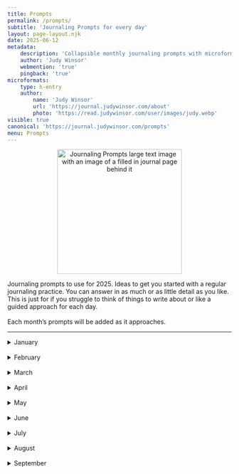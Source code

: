 ```yaml
---
title: Prompts
permalink: /prompts/
subtitle: 'Journaling Prompts for every day'
layout: page-layout.njk
date: 2025-06-12
metadata:
    description: 'Collapsible monthly journaling prompts with microformats for IndieWeb and Webmentions'
    author: 'Judy Winsor'
    webmention: 'true'
    pingback: 'true'
microformats:
    type: h-entry
    author:
        name: 'Judy Winsor'
        url: 'https://journal.judywinsor.com/about'
        photo: 'https://read.judywinsor.com/user/images/judy.webp'
visible: true
canonical: 'https://journal.judywinsor.com/prompts'
menu: Prompts
---
```

<p style="text-align: center;">
  <img src="https://read.judywinsor.com/user/pages/04.journaling-prompts/IMG_1371.png" alt="Journaling Prompts large text image with an image of a filled in journal page behind it" title="Journaling Prompts" style="width: 280px;" />
</p>
<div class="h-entry">
  <div class="e-content">
      <p>Journaling prompts to use for 2025. Ideas to get you started with a regular journaling practice. You can answer in as much or as little detail as you like. This is just for if you struggle to think of things to write about or like a guided approach for each day.
<br /><br />
Each month’s prompts will be added as it approaches.</p>
      <hr>
<details>
    <summary><span class="h4">January</span></summary>
<ol>
<li>What is something you want to leave behind in 2024 and bring into 2025?<br />
<li>How do you define personal growth, and what does it look like for you this year?<br />
<li>What is the best way you could start your morning today?<br />
<li>What is a piece of advice you received that you want to remember this year?<br />
<li>If you could collect one thing, what would it be, and why?<br />
<li>How do you prioritize your tasks when life gets overwhelming?<br />
<li>What is something about your childhood that makes you smile?<br />
<li>What is a hobby or skill you’d like to start this year?<br />
<li>What does “freedom” mean to you in your everyday life?<br />
<li>If you could improve one habit, what would it be?<br />
<li>What is your favorite place to spend time outdoors, and why?<br />
<li>How do you handle unexpected changes to your plans?<br />
<li>What is a cause or issue you deeply care about?<br />
<li>How do you stay hopeful when things feel difficult?<br />
<li>What is a small act of self-care you can do today?<br />
<li>What does “living authentically” mean to you, and are you doing it?<br />
<li>What is a comfort food or drink you always turn to?<br />
<li>How do you decide when to take a break?<br />
<li>What is something small that made you smile today?<br />
<li>How do you handle regrets from the past?<br />
<li>What is one trait you admire in others and want to develop yourself?<br />
<li>How do you decide what kind of person you want to be this year?<br />
<li>What is your favorite way to unwind at the end of the day?<br />
<li>What does “kindness” mean to you, and how do you practice it?<br />
<li>How do you define “success” for yourself?<br />
<li>What is something you’ve learned from a mistake in the past?<br />
<li>What is a color that makes you feel calm or happy?<br />
<li>How do you keep track of ideas or inspirations?<br />
<li>What is one thing you’d like to simplify in your life?<br />
<li>How do you decide what to let go of in your life?<br />
<li>What is one thing you’d like to do differently next month?<br />
    </ol></details>
<br />
<details>
<summary><span class="h4">February</span></summary>
<ol>
  <li>Name a daily habit that brings you a little joy.</li>
  <li>Think back to the last time you were interrupted—how did you handle it?</li>
  <li>Describe your perfect Saturday morning in three sentences.</li>
  <li>What’s a task you’d gladly hand off or ask for help with?</li>
  <li>Share something new you’ve tried recently and how it turned out.</li>
  <li>How will you celebrate or show love this month?</li>
  <li>Reflect on a recent goal you achieved.</li>
  <li>Is there anything you’ve decluttered lately, or want to tackle soon?</li>
  <li>When faced with uncertainty, what tools help you make decisions?</li>
  <li>Write about your favorite thing to do when you’re not feeling well.</li>
  <li>How do you celebrate when you finish a big project?</li>
  <li>What’s a personal strength you’re proud of and want to use more often?</li>
  <li>How have you made your space feel cozy or inviting?</li>
  <li>What’s a small way you show someone you care?</li>
  <li>What’s something new you’ve discovered about yourself this month?</li>
  <li>How do you quiet self-doubt when it pops up?</li>
  <li>What scent brings you comfort or makes you feel at home?</li>
  <li>In your own words, what does “peace of mind” mean?</li>
  <li>Is there a task you’ve been putting off? What’s stopping you?</li>
  <li>How do you typically spend your lunch or break time?</li>
  <li>Write down one simple thing you can do today to make tomorrow better.</li>
  <li>How do you know when a relationship is successful?</li>
  <li>What’s a recent small win you feel proud of?</li>
  <li>How do you make time for fun in your daily life?</li>
  <li>What’s one way you’ve cared for yourself recently?</li>
  <li>Recall a random act of kindness—either something you did or witnessed.</li>
  <li>What’s a treat or indulgence that always brightens your day?</li>
  <li>When was the last time you truly felt present, and what were you doing?</li>
</ol>
</details>
<br />
<details>
<summary><span class="h4">March</span></summary>
<ol>
  <li>What’s something new you’d love to learn this year, and what’s the first small step toward it?</li>
  <li>When your plans go off track, what’s your go-to way to reset or adapt?</li>
  <li>Think back to a moment last week that made you smile—what happened?</li>
  <li>What’s a self-care habit that actually fits into your daily routine?</li>
  <li>What’s something you’ve let go of recently that felt like a relief?</li>
  <li>If you could dedicate a whole day to one hobby or passion, how would you spend it?</li>
  <li>What’s a fun way you’d like to celebrate a recent win—big or small?</li>
  <li>When was the last time you did something that made you feel genuinely proud?</li>
  <li>What’s a recipe or food you’ve been curious to try making?</li>
  <li>How does your morning routine set the tone for your day? Would you change anything?</li>
  <li>What’s one change you’ve been considering but haven’t made yet?</li>
  <li>When you start feeling overwhelmed, what’s something that helps you reset?</li>
  <li>What’s a memory of a friend or mentor that always makes you feel inspired?</li>
  <li>What’s something unique or special about you?</li>
  <li>If you had an extra hour in your day, how would you use it?</li>
  <li>What are your ideal pizza toppings?</li>
  <li>When was the last time you felt a strong sense of connection to a group or community?</li>
  <li>How do you process feedback—do you take it in easily, or does it take time?</li>
  <li>What’s a simple pleasure that always makes your day better?</li>
  <li>What’s one sign that tells you it’s time to rest and recharge?</li>
  <li>If you could start a personal tradition or ritual, what would it be?</li>
  <li>Do you track your goals or prefer to go with the flow? What works best for you?</li>
  <li>What’s a piece of advice you wish you’d believed sooner?</li>
  <li>How do you feel about stepping outside your comfort zone?</li>
  <li>What’s a small luxury that makes life feel a little more special?</li>
  <li>What’s a book, show, or movie that’s really stuck with you lately?</li>
  <li>If you could revisit any place you’ve been, where would you go and why?</li>
  <li>What’s something you’re looking forward to in the next few weeks?</li>
  <li>If your ideal day had a theme, what would it be?</li>
  <li>What’s one word that describes how you want to feel next month?</li>
</ol>
</details>
<br />
<details>
<summary><span class="h4">April</span></summary>
<ol>
  <li>What is a new routine or habit you’ve started this year?</li>
  <li>How do you approach solving a recurring problem in your life?</li>
  <li>What is one thing about your home that you’re grateful for?</li>
  <li>What’s your ideal vacation?</li>
  <li>What is a skill you’ve been wanting to improve?</li>
  <li>How do you handle being out of your comfort zone?</li>
  <li>What is a recipe or meal that reminds you of home?</li>
  <li>How do you celebrate milestones in your life, big or small?</li>
  <li>What’s something unexpected that made you laugh recently?</li>
  <li>What are some creative ways you stay connected with others during busy times?</li>
  <li>What is a small item or token that holds great value to you?</li>
  <li>What would your ideal “lazy day” look like from start to finish?</li>
  <li>What is something about springtime that brings you joy?</li>
  <li>What is a favorite outdoor activity you enjoy?</li>
  <li>When something doesn’t go your way, how do you usually bounce back?</li>
  <li>What is something you’re grateful for today?</li>
  <li>How do you show appreciation to the people in your life?</li>
  <li>What’s your favorite seasoning to add to food?</li>
  <li>What is a hobby or pastime you’d like to try this year?</li>
  <li>What’s your favorite movie genre?</li>
  <li>What’s a quote or phrase that’s resonated with you lately?</li>
  <li>How do you decide what’s worth your time and energy?</li>
  <li>What is something you’ve achieved recently that felt rewarding?</li>
  <li>What’s a small fear or hesitation you’re working to overcome?</li>
  <li>What’s your favorite way to recharge after a long week?</li>
  <li>What is a smell, sound, or sight that instantly makes you feel calm?</li>
  <li>Where do you keep your creative ideas—and how do you revisit them?</li>
  <li>What’s something memorable a friend or mentor has taught you?</li>
  <li>What’s your favorite vegetable?</li>
  <li>If this season had a soundtrack, what would be the first song on it?</li>
</ol>
</details>
<br />
<details>
<summary><span class="h4">May</span></summary>
<ol>
  <li>How do you stay present during everyday tasks?</li>
  <li>What’s one area of your life that feels organized or in control?</li>
  <li>What’s your favorite way to spend a sunny day?</li>
  <li>How do you approach big decisions?</li>
  <li>What’s a favorite memory you associate with summertime?</li>
  <li>What snack always improves your mood, no matter what?</li>
  <li>What’s your favorite thing to wear when you want to feel confident or cozy?</li>
  <li>If your day had a theme song, what would it be today?</li>
  <li>What’s something you could let go of to feel lighter?</li>
  <li>What’s your go-to silly little treat or indulgence?</li>
  <li>What’s something new you’ve added to your home that brings you joy?</li>
  <li>How do you decide which risks are worth taking?</li>
  <li>What’s something you enjoy doing on your own?</li>
  <li>Which fictional character do you wish you could be friends with right now?</li>
  <li>What game, hobby, or playful activity brings out your inner kid?</li>
  <li>What sound, smell, or sight reminds you of summer?</li>
  <li>How do you navigate feeling stuck or uninspired?</li>
  <li>What project or task are you excited to work on?</li>
  <li>How do you stay in touch with what truly matters to you?</li>
  <li>What’s a favorite activity you loved as a child?</li>
  <li>What’s your ideal way to spend a completely responsibility-free day?</li>
  <li>What book, song, or quote is inspiring you lately?</li>
  <li>What’s something random you love talking about way too much?</li>
  <li>What was your favorite snack, outfit, or show when you were 10 years old?</li>
  <li>How do you know when it’s time to celebrate your progress?</li>
  <li>What’s a recent decision you’re proud of?</li>
  <li>How do you handle days when nothing goes as planned?</li>
  <li>What’s one thing you’ve been meaning to improve in your daily routine?</li>
  <li>If next month had a vibe, what would you want it to be? (Color, mood, song, etc.)</li>
  <li>In what way have you grown since last spring?</li>
  <li>What’s your personal version of a “reset button” when you’re feeling off?</li>
</ol>
</details>
<br />
<details>
<summary><span class="h4">June</span></summary>

<ol>
  <li>What is one thing you’re genuinely excited about this summer?</li>
  <li>How do you stay focused when the world around you is screaming “distraction”?</li>
  <li>What’s a recent conversation that made you laugh, think, or both?</li>
  <li>What’s your personal “oops I forgot” category — birthdays, bills, appointments, or something else?</li>
  <li>What food or drink instantly gives you that summer feeling?</li>
  <li>What’s a social setting where you’re thriving… and one where you’re looking for the exit?</li>
  <li>What’s a small, kind thing you did (or saw) recently?</li>
  <li>What’s one of your favorite water memories — lakes, puddles, pools, whatever floats?</li>
  <li>When something good happens, what’s your go-to way to celebrate? (Cake? Dance party? Telling your cat?)</li>
  <li>What’s your ideal way to unwind on a warm evening?</li>
  <li>What little things test your patience the most? (Bonus: Do you have any silly tricks that actually help?)</li>
  <li>What’s a piece of art, music, or writing that’s caught your attention lately?</li>
  <li>When you’re stuck between two choices, what usually helps you decide?</li>
  <li>What’s something new you’ve realized about yourself this year?</li>
  <li>What’s your organization style: color-coded planner, digital chaos, or “it’s in my head, I swear”?</li>
  <li>What’s an outdoor activity that helps you feel a little more human again?</li>
  <li>How do you catch yourself in the act of enjoying something — before it zooms past?</li>
  <li>What’s a goal you dropped that might deserve another shot?</li>
  <li>What does your summer morning routine actually look like (vs. the dream version)?</li>
  <li>What’s your favorite way to spend a quiet afternoon — indoors or out?</li>
  <li>What tends to refill your creative tank when it’s running on fumes?</li>
  <li>What’s one part of your daily life you’d love to simplify?</li>
  <li>What counts as a win in your book — fresh laundry folded? Remembering your water bottle?</li>
  <li>If you could invent a summer ritual or tradition just for you, what would it be?</li>
  <li>What’s a little moment from today that made you smile?</li>
  <li>What’s something you’ve done lately that even you didn’t see coming?</li>
  <li>What’s your gut reaction to getting advice — intrigued, annoyed, or “thanks but I already Googled it”?</li>
  <li>What smell, sound, or taste instantly reminds you of summer?</li>
  <li>How do you plan a weekend that’s both productive and chill?</li>
  <li>What’s something you’re weirdly excited to start in the second half of the year?</li>
</ol>
</details>
<br />
<details>
<summary><span class="h4">July</span></summary>
<ol>
  <li>What does independence mean to you in your everyday life (even in small ways)?</li>
  <li>What's your go-to pick-me-up when it's sweltering outside?</li>
  <li>What’s a favorite way you’ve celebrated a summer holiday or event?</li>
  <li>How do you make a little time for personal reflection, even on busy days?</li>
  <li>When’s the last time you did something a little out of your comfort zone—maybe something summery or spontaneous?</li>
  <li>How do you choose what actually matters on a high‑energy summer day?</li>
  <li>What’s a favorite memory of fireworks, parades, or summer celebrations?</li>
  <li>When doubts sneak in (especially on low‑energy days), what helps you regroup or reset?</li>
  <li>What hobby or interest have you been enjoying lately—just for yourself?</li>
  <li>What kind of advice do you actually find helpful—and what kind drives you a little nuts?</li>
  <li>Do you prefer reading physical books or eBooks—and why?</li>
  <li>What’s one easy way you bring calm into a stressful day?</li>
  <li>What’s something nature has “taught” you lately (even just from a walk or a glance outside)?</li>
  <li>How do you set the tone for your week ahead—intentionally or accidentally?</li>
  <li>If your life this month was a summer movie, what genre would it be? Comedy? Drama? Road trip adventure?</li>
  <li>What helps you stay cool—physically and emotionally—in the summer heat?</li>
  <li>Have you added anything new to your routine recently that’s helped, even a little?</li>
  <li>What’s your favorite way to recharge after a productive or chaotic day?</li>
  <li>What does a “weekend treat” look like for you in summer?</li>
  <li>Looking back over the last few months, what’s something fun or unexpected you’ve learned?</li>
  <li>Is there a space or stash you’ve been meaning to tidy up? (Even thinking about it counts!)</li>
  <li>What’s one creative or lighthearted way you’ve solved a small problem lately?</li>
  <li>What’s brought you surprise joy this year so far?</li>
  <li>How do you celebrate other people’s wins—even quietly?</li>
  <li>What’s something silly, fun, or oddly specific you’d like to do before the month ends?</li>
  <li>What’s your favorite way to enjoy being outside in summer: beach, shade, bugs, snacks?</li>
  <li>What’s something you’re pretty good at that could help you this month?</li>
  <li>What’s one small thing that made you smile this week?</li>
  <li>What’s a summer activity that always makes you feel like yourself?</li>
  <li>How do you like to get ready for a new month—any little rituals or habits?</li>
  <li>What’s a subtle way you’ve grown lately, even if no one else noticed?</li>
</ol>
</details>
      <br />
<details>
<summary><span class="h4">August</span></summary>
<ol>
  <li>What’s the last app you opened on your phone, and why?</li>
  <li>If you had to give your current mood a weather report, what would it be?</li>
  <li>What’s the weirdest snack combo you genuinely enjoy?</li>
  <li>What’s a small hill you’re absolutely willing to die on?</li>
  <li>If you could instantly master any skill for 24 hours, what would you pick?</li>
  <li>When was the last time you laughed so hard you couldn’t breathe?</li>
  <li>What’s your personal “comfy clothes” uniform?</li>
  <li>If you could rename one everyday object to something sillier, what would you call it?</li>
  <li>What’s the most recent thing you googled?</li>
  <li>If your day today was a playlist, what would the first three songs be?</li>
  <li>What’s your most irrational fear that you know is silly but still have?</li>
  <li>If you could swap lives with a fictional character for one day, who would it be?</li>
  <li>What’s your current “comfort rewatch” TV show, movie, or YouTube channel?</li>
  <li>If you had to eat only foods that start with one letter for the day, what letter would you choose?</li>
  <li>What’s your most-used emoji, and does it actually fit your personality?</li>
  <li>If you were a candle scent, what would be in your blend?</li>
  <li>What’s the most recent piece of advice you’ve completely ignored?</li>
  <li>What’s your go-to response when someone asks, “How’s it going?”</li>
  <li>If your phone background could tell a story, what would it say about you?</li>
  <li>What’s one harmless conspiracy theory you secretly find funny or believable?</li>
  <li>If you had to wear one color every day for a year, which would you choose?</li>
  <li>What’s the weirdest compliment you’ve ever received?</li>
  <li>If you had a secret handshake with yourself, what would it look like?</li>
  <li>Which fictional universe would you happily retire in?</li>
  <li>What’s the most “you” thing you’ve done this month?</li>
  <li>If you had to name your autobiography after a lyric from a song, what would it be?</li>
  <li>What’s your most overused phrase right now?</li>
  <li>Which everyday object would you enchant to have magical powers?</li>
  <li>What’s your current irrational craving?</li>
  <li>If your life right now had a tagline, what would it be?</li>
  <li>What’s a tiny, ridiculous thing that always makes your day better?</li>
</ol>
</details>
<br />
<details>
<summary><span class="h4">September</span></summary>
<ol>
  <li>What&rsquo;s your favorite thing to wear when the seasons change?</li>
  <li>What everyday task becomes a little more satisfying in fall?</li>
  <li>What&rsquo;s the most ridiculous fall-themed product you secretly love?</li>
  <li>What&rsquo;s a recent impulse you gave into with zero regrets?</li>
  <li>If you could swap lives with your pet for a day, what would you do first?</li>
  <li>What&rsquo;s something tiny you&rsquo;ve been procrastinating for way too long?</li>
  <li>What weird or oddly specific smell makes you feel nostalgic?</li>
  <li>If you could add one absurd holiday to September, what would it celebrate?</li>
  <li>What&rsquo;s something you hoard even though you barely use it?</li>
  <li>If you could assign an aesthetic to your current vibe, what would it be?</li>
  <li>What snack is wildly seasonal for you&mdash;and why?</li>
  <li>What&rsquo;s your go-to daydream topic lately?</li>
  <li>What household chore do you secretly enjoy more than you admit?</li>
  <li>What&rsquo;s something cozy you wish was socially acceptable year-round?</li>
  <li>What seasonal trend are you irrationally excited (or annoyed) about?</li>
  <li>What&rsquo;s your personal definition of &ldquo;productive&rdquo; right now?</li>
  <li>If you had a shop mascot, what would it be and what would they do all day?</li>
  <li>What is your current favorite little luxury?</li>
  <li>What&rsquo;s a sound, flavor, or texture that grounds you?</li>
  <li>What trend have you seen lately that you&rsquo;re tempted to try?</li>
  <li>What small ritual makes the start of your day feel better?</li>
  <li>What&rsquo;s a recent comment or message that made you smile?</li>
  <li>What&rsquo;s one idea you keep coming back to lately?</li>
  <li>What would be in your dream cozy reading corner?</li>
  <li>What snack do you want in your bag at all times this season?</li>
  <li>The last quarter of the year is coming&mdash;what kind of tone do you want to set for it?</li>
  <li>What season best matches your natural energy, and why?</li>
  <li>What does your dream &ldquo;soft life&rdquo; look like?</li>
  <li>What scent, flavor, or fabric makes you think &ldquo;cozy&rdquo; without even trying?</li>
  <li>What is something that might not look like progress on the outside, but really is?</li>
</ol>
</details><br />
</div>